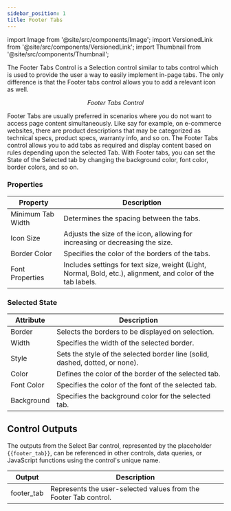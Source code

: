 ```yaml
---
sidebar_position: 1
title: Footer Tabs
---
```


import Image from '@site/src/components/Image';
import VersionedLink from '@site/src/components/VersionedLink';
import Thumbnail from '@site/src/components/Thumbnail';

The Footer Tabs Control is a Selection control similar to tabs control which is used to provide the user a way to easily implement in-page tabs. The only difference is that the Footer tabs control allows you to add a relevant icon as well.

<figure>
  <Thumbnail src="/img/reference/controls/footer-tabs/preview.png" alt="Footer Tabs Control" />
  <figcaption align="center"><i>Footer Tabs Control</i></figcaption>
</figure>

Footer Tabs are usually preferred in scenarios where you do not want to access page content simultaneously. Like say for example, on e-commerce websites, there are product descriptions that may be categorized as technical specs, product specs, warranty info, and so on. The Footer Tabs control allows you to add tabs as required and display content based on rules depending upon the selected Tab. With Footer tabs, you can set the State of the Selected tab by changing the background color, font color, border colors, and so on.

### Properties

| Property           | Description                                                                   |
|--------------------|-------------------------------------------------------------------------------|
| Minimum Tab Width  | Determines the spacing between the tabs.                                     |
| Icon Size          | Adjusts the size of the icon, allowing for increasing or decreasing the size. |
| Border Color       | Specifies the color of the borders of the tabs.                               |
| Font Properties    | Includes settings for text size, weight (Light, Normal, Bold, etc.), alignment, and color of the tab labels. |

### Selected State

| Attribute   | Description                                                |
|-------------|------------------------------------------------------------|
| Border      | Selects the borders to be displayed on selection.           |
| Width       | Specifies the width of the selected border.                 |
| Style       | Sets the style of the selected border line (solid, dashed, dotted, or none). |
| Color       | Defines the color of the border of the selected tab.        |
| Font Color  | Specifies the color of the font of the selected tab.        |
| Background  | Specifies the background color for the selected tab.        |

## Control Outputs

The outputs from the Select Bar control, represented by the placeholder `{{footer_tab}}`, can be referenced in other controls, data queries, or JavaScript functions using the control's unique name.

| Output         | Description                                                              |
|----------------|--------------------------------------------------------------------------|
| footer_tab     | Represents the user-selected values from the Footer Tab control.          |
